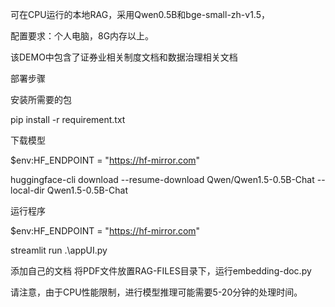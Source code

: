 可在CPU运行的本地RAG，采用Qwen0.5B和bge-small-zh-v1.5，

配置要求：个人电脑，8G内存以上。

该DEMO中包含了证券业相关制度文档和数据治理相关文档

部署步骤

安装所需要的包 

pip install -r requirement.txt

下载模型

$env:HF_ENDPOINT = "https://hf-mirror.com"

huggingface-cli download --resume-download Qwen/Qwen1.5-0.5B-Chat --local-dir Qwen1.5-0.5B-Chat

运行程序

$env:HF_ENDPOINT = "https://hf-mirror.com"

streamlit run .\appUI.py

添加自己的文档
将PDF文件放置RAG-FILES目录下，运行embedding-doc.py


请注意，由于CPU性能限制，进行模型推理可能需要5-20分钟的处理时间。